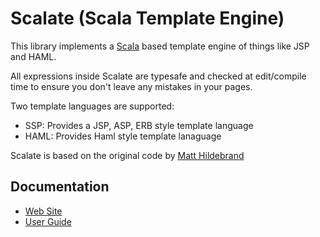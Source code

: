 Scalate (Scala Template Engine)
===============================

This library implements a [Scala](http://www.scala-lang.org) based template engine of things like JSP and HAML.

All expressions inside Scalate are typesafe and checked at edit/compile time to ensure you don't leave any mistakes in your pages.

Two template languages are supported:
  * SSP: Provides a JSP, ASP, ERB style template language
  * HAML: Provides Haml style template lanaguage

Scalate is based on the original code by [Matt Hildebrand](http://github.com/matthild/serverpages)

Documentation
-------------

* [Web Site](http://scalate.fusesource.org/)
* [User Guide](http://scalate.fusesource.org/documentation/)

